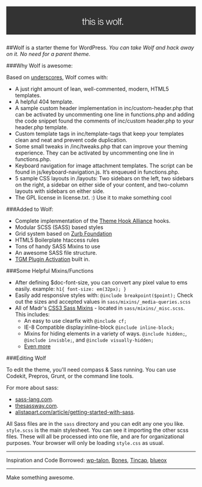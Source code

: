![wolf](images/readme-header.png)
===

##Wolf is a starter theme for WordPress.
*You can take Wolf and hack away on it. No need for a parent theme.*


###Why Wolf is awesome:

Based on [underscores](https://github.com/automattic/_s), Wolf comes with:

 * A just right amount of lean, well-commented, modern, HTML5 templates.
 * A helpful 404 template.
 * A sample custom header implementation in inc/custom-header.php that can be activated by uncommenting one line in functions.php and adding the code snippet found the comments of inc/custom header.php to your header.php template.
 * Custom template tags in inc/template-tags that keep your templates clean and neat and prevent code duplication.
 * Some small tweaks in /inc/tweaks.php that can improve your theming experience. They can be activated by uncommenting one line in functions.php.
 * Keyboard navigation for image attachment templates. The script can be found in js/keyboard-navigation.js. It’s enqueued in functions.php.
 * 5 sample CSS layouts in /layouts: Two sidebars on the left, two sidebars on the right, a sidebar on either side of your content, and two-column layouts with sidebars on either side.
 * The GPL license in license.txt. :) Use it to make something cool


###Added to Wolf:

* Complete implenmentation of the [Theme Hook Alliance](https://github.com/zamoose/themehookalliance) hooks.
* Modular SCSS (SASS) based styles
* Grid system based on [Zurb Foundation](http://foundation.zurb.com)
* HTML5 Boilerplate htaccess rules
* Tons of handy SASS Mixins to use
* An awesome SASS file structure.
* [TGM Plugin Activation](https://github.com/thomasgriffin/TGM-Plugin-Activation) built in.



###Some Helpful Mixins/Functions

 * After defining $doc-font-size, you can convert any pixel value to ems easily. example: ```h1{ font-size: em(32px); }```
 * Easily add responsive styles with: ```@include breakpoint($point);``` Check out the sizes and accepted values in ```sass/mixins/_media-queries.scss```
 * All of Madr's [CSS3 Sass Mixins](https://github.com/madr/css3-sass-mixins) - located in ```sass/mixins/_misc.scss```. This includes:
 	* An easy to use clearfix with ```@include cf;```
 	* IE-8 Compatible display:inline-block ```@include inline-block;```
 	* Mixins for hiding elements in a variety of ways. ```@include hidden;```, ```@include invisble;```, and ```@include visually-hidden;```
 	* [Even more](http://madr.github.io/css3-sass-mixins/)
 

###Editing Wolf

To edit the theme, you'll need compass & Sass running. You can use Codekit, Prepros, Grunt, or the command line tools.

For more about sass:
- [sass-lang.com](http://sass-lang.com/).
- [thesassway.com](http://thesassway.com/).
- [alistapart.com/article/getting-started-with-sass](http://alistapart.com/article/getting-started-with-sass).

All Sass files are in the `sass` directory and you can edit any one you like. `style.scss` is the main stylesheet. You can see it importing the other scss files. These will all be processed into one file, and are for organizational purposes. Your browser will only be loading `style.css` as usual.

 
---


Inspiration and Code Borrowed:
[wp-talon](https://github.com/dustyf/wp-talon), [Bones](http://themble.com/bones/), [Tincap](https://github.com/bradthomas127/tincap), [blueox](https://github.com/AaronHolbrook/blueox)

---


Make something awesome. 
